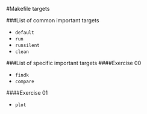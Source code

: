 #Makefile targets

###List of common important targets
- `default`
- `run`
- `runsilent`
- `clean`

###List of specific important targets
####Exercise 00
- `findk`
- `compare`

####Exercise 01
- `plot`

